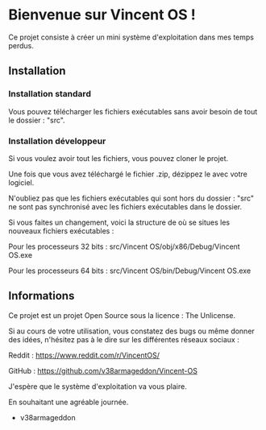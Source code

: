 # Bienvenue sur Vincent OS !
Ce projet consiste à créer un mini système d'exploitation dans mes temps perdus.

## Installation

### Installation standard
Vous pouvez télécharger les fichiers exécutables sans avoir besoin de tout le dossier : "src".

### Installation développeur
Si vous voulez avoir tout les fichiers, vous pouvez cloner le projet.

Une fois que vous avez téléchargé le fichier .zip, dézippez le avec votre logiciel. 

N'oubliez pas que les fichiers exécutables qui sont hors du dossier : "src" ne sont pas synchronisé avec les fichiers exécutables dans le dossier.

Si vous faites un changement, voici la structure de où se situes les nouveaux fichiers exécutables :

Pour les processeurs 32 bits : src/Vincent OS/obj/x86/Debug/Vincent OS.exe

Pour les processeurs 64 bits : src/Vincent OS/bin/Debug/Vincent OS.exe

## Informations

Ce projet est un projet Open Source sous la licence : The Unlicense.

Si au cours de votre utilisation, vous constatez des bugs ou même donner des idées, n'hésitez pas à le dire sur les différentes réseaux sociaux :

Reddit : https://www.reddit.com/r/VincentOS/

GitHub : https://github.com/v38armageddon/Vincent-OS

J'espère que le système d'exploitation va vous plaire.

En souhaitant une agréable journée.

- v38armageddon
